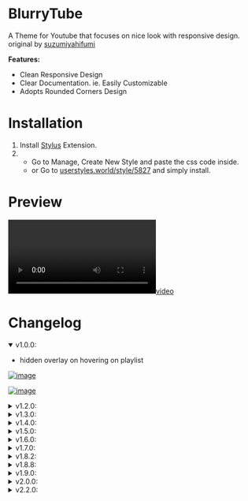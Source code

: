 
# BlurryTube

A Theme for Youtube that focuses on nice look with responsive design. original by [suzumiyahifumi](https://userstyles.world/user/suzumiyahifumi)

**Features:**

*   Clean Responsive Design
*   Clear Documentation. ie. Easily Customizable
*   Adopts Rounded Corners Design

# [](https://github.com/MSOB7YY/blurry-tube#installation)Installation

1.  Install [Stylus](https://chrome.google.com/webstore/detail/stylus/clngdbkpkpeebahjckkjfobafhncgmne?hl=en) Extension.
2.  *   Go to Manage, Create New Style and paste the css code inside.
    *   or Go to [userstyles.world/style/5827](https://userstyles.world/style/5827/blurrytube-a-youtube-blurry-theme) and simply install.

# Preview
 [![video](2022-07-25.v2.mp4)](https://user-images.githubusercontent.com/85245079/181050844-6325f33c-9e4b-4919-a692-3b5067c33cd2.mp4)

# Changelog

<details open=""><summary>v1.0.0:</summary>

*   hidden overlay on hovering on playlist

[![image](https://user-images.githubusercontent.com/85245079/181034878-d4e20437-6ed3-4575-8402-c3c855a9fc71.png)](https://user-images.githubusercontent.com/85245079/181034878-d4e20437-6ed3-4575-8402-c3c855a9fc71.png)

[![image](https://user-images.githubusercontent.com/85245079/181034274-472ee6a6-98cd-46fb-950d-d937db093c2d.png)](https://user-images.githubusercontent.com/85245079/181034274-472ee6a6-98cd-46fb-950d-d937db093c2d.png)

</details><details><summary>v1.2.0:</summary>

*   Applied theme to Filter Chips

[![image](https://user-images.githubusercontent.com/85245079/181033237-b99a1f1b-83dc-4770-add6-4560e7dca2f6.png)](https://user-images.githubusercontent.com/85245079/181033237-b99a1f1b-83dc-4770-add6-4560e7dca2f6.png)

*   Video Player Design Changes, Blurriness indeed.
*   Playlist is Responsive now.

</details>

<details><summary>v1.3.0:</summary>

*   BLURRINESS behind video title

*   pushed title to the right a liiil bit

*   like & dislike box is now responsive, doesnt break even with playlist style applied (idk how those are related)

*   Notification Menu Blurry Background with Rounded Thumbnails

</details>

<details><summary>v1.4.0:</summary>

*   Blurry Duration Box on Video Thumbnail

[![image](https://user-images.githubusercontent.com/85245079/181038332-c0cbcc29-d3bc-4e32-9971-a7fc9c62324a.png)](https://user-images.githubusercontent.com/85245079/181038332-c0cbcc29-d3bc-4e32-9971-a7fc9c62324a.png)

*   Rounded Box and Buttons on video hover in Main Page

[![image](https://user-images.githubusercontent.com/85245079/181037702-9cee5402-ac4d-4461-bd86-d623be71dabd.png)](https://user-images.githubusercontent.com/85245079/181037702-9cee5402-ac4d-4461-bd86-d623be71dabd.png)

</details>

<details><summary>v1.5.0:</summary>
   
  * Blur to Dropdown Menus
  * Home Screen Thumbnail bg-overlay Roundness and Scale
  * Duration Box in Playlist is a bit smaller now
</details>

<details><summary>v1.6.0:</summary>
   
  * Applied Style to Auto Generated moments Section
  * Small fixes and addings
</details>

<details><summary>v1.7.0:</summary>
   
  * End Cards now got a nice look
  * Save to playlist card got the same
  * next button hover too got it
  * Some Scrollbar fixes
  * video player got blurry bg now yeey
  
</details>

<details><summary>v1.8.2:</summary>
   
  * Blur For Notification Shade
  * Fixed (Watch-later & Add to Queue) Overlay and applied style to them
  * End Screen duration box got a nicer look
  * Small Fixes
  
</details>

<details><summary>v1.8.8:</summary>
   
  * Fixed Chips Finally
  
</details>

<details><summary>v1.9.0:</summary>
   
  * Account Menu Blurry
  * Chapters Panel too
  * Fixed Playlist in Recommentaions
  
</details>

<details><summary>v2.0.0:</summary>
   
  * Lots of Fixes and Improvements on Video Container
  * Checkboxes and Toasts.. more fancy
  
</details>

<details><summary>v2.2.0:</summary>
   
  * Adjusted Text Colors and weight for better look
  * Live Chat got the style now
  * Fixed Home Screen Chips
  * Commenting Box looks better
  * "Pinned by" is aligned beside the author name
  * Show more button looks batter
  * some smol fixes
  
</details>